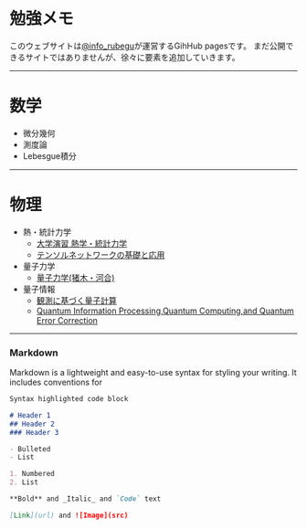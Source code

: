 # 勉強メモ

このウェブサイトは[@info_rubegu](https://twitter.com/info_rubegu)が運営するGihHub pagesです。
まだ公開できるサイトではありませんが、徐々に要素を追加していきます。

***
# 数学
- 微分幾何
- 測度論
- Lebesgue積分

***
# 物理
- 熱・統計力学
    - [大学演習 熱学・統計力学](https://yuuki-ichimiya.github.io/Thermal_Statistical_Mechanics/978_4785380328)
    - [テンソルネットワークの基礎と応用](https://yuuki-ichimiya.github.io/Thermal_Statistical_Mechanics/978_4781915159)
- 量子力学
    - [量子力学(猪木・河合)](https://yuuki-ichimiya.github.io/Thermal_Statistical_Mechanics/978_4061532090)
- 量子情報
    - [観測に基づく量子計算](https://yuuki-ichimiya.github.io/Thermal_Statistical_Mechanics/978_4339028706)
    - [Quantum Information Processing,Quantum Computing,and Quantum Error Correction](https://yuuki-ichimiya.github.io/Thermal_Statistical_Mechanics/978_0128219829)

***


### Markdown

Markdown is a lightweight and easy-to-use syntax for styling your writing. It includes conventions for

```markdown
Syntax highlighted code block

# Header 1
## Header 2
### Header 3

- Bulleted
- List

1. Numbered
2. List

**Bold** and _Italic_ and `Code` text

[Link](url) and ![Image](src)
```



